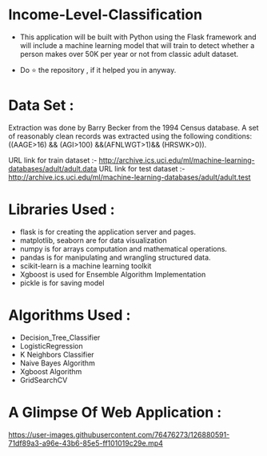 # Income-Level-Classification

 * This application will be built with Python using the Flask framework and will include a machine learning model that will train to detect whether a person makes over
50K per year or not from classic adult dataset.

 * Do ⭐ the repository , if it helped you in anyway.

# Data Set :

Extraction was done by Barry Becker from the 1994 Census database. A set of reasonably clean records was extracted using the following conditions: ((AAGE>16) && (AGI>100) &&(AFNLWGT>1)&& (HRSWK>0)).

URL link for train dataset :- http://archive.ics.uci.edu/ml/machine-learning-databases/adult/adult.data
URL link for test dataset :- http://archive.ics.uci.edu/ml/machine-learning-databases/adult/adult.test

# Libraries Used :

* flask is for creating the application server and pages.
* matplotlib, seaborn are for data visualization
* numpy is for arrays computation and mathematical operations.
* pandas is for manipulating and wrangling structured data.
* scikit-learn is a machine learning toolkit
* Xgboost is used for Ensemble Algorithm Implementation
* pickle is for saving model

# Algorithms Used :

* Decision_Tree_Classifier
* LogisticRegression 
* K Neighbors Classifier
* Naive Bayes Algorithm
* Xgboost Algorithm 
* GridSearchCV

# A Glimpse Of Web Application :



https://user-images.githubusercontent.com/76476273/126880591-71df89a3-a96e-43b6-85e5-ff101019c29e.mp4



